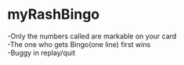 # myRashBingo

-Only the numbers called are markable on your card <br />
-The one who gets Bingo(one line) first wins <br />
-Buggy in replay/quit <br />
